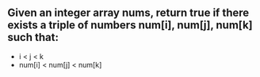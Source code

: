## Given an integer array nums, return true if there exists a triple of numbers num[i], num[j], num[k] such that:
* i < j < k
* num[i] < num[j] < num[k]

